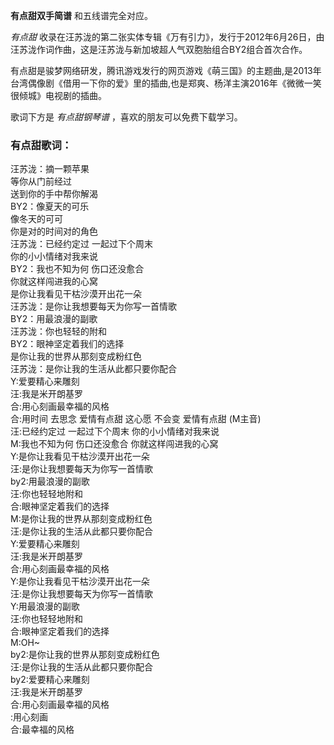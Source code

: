 

**有点甜双手简谱** 和五线谱完全对应。

_有点甜_ 收录在汪苏泷的第二张实体专辑《万有引力》，发行于2012年6月26日，由汪苏泷作词作曲，这是汪苏泷与新加坡超人气双胞胎组合BY2组合首次合作。

有点甜是骏梦网络研发，腾讯游戏发行的网页游戏《萌三国》的主题曲,是2013年台湾偶像剧《借用一下你的爱》里的插曲,也是郑爽、杨洋主演2016年《微微一笑很倾城》电视剧的插曲。

歌词下方是 _有点甜钢琴谱_ ，喜欢的朋友可以免费下载学习。

### 有点甜歌词：

汪苏泷：摘一颗苹果  
等你从门前经过  
送到你的手中帮你解渴  
BY2：像夏天的可乐  
像冬天的可可  
你是对的时间对的角色  
汪苏泷：已经约定过 一起过下个周末  
你的小小情绪对我来说  
BY2：我也不知为何 伤口还没愈合  
你就这样闯进我的心窝  
是你让我看见干枯沙漠开出花一朵  
汪苏泷：是你让我想要每天为你写一首情歌  
BY2：用最浪漫的副歌  
汪苏泷：你也轻轻的附和  
BY2：眼神坚定着我们的选择  
是你让我的世界从那刻变成粉红色  
汪苏泷：是你让我的生活从此都只要你配合  
Y:爱要精心来雕刻  
汪:我是米开朗基罗  
合:用心刻画最幸福的风格  
合:用时间 去思念 爱情有点甜 这心愿 不会变 爱情有点甜 (M主音)  
汪:已经约定过 一起过下个周末 你的小小情绪对我来说  
M:我也不知为何 伤口还没愈合 你就这样闯进我的心窝  
Y:是你让我看见干枯沙漠开出花一朵  
汪:是你让我想要每天为你写一首情歌  
by2:用最浪漫的副歌  
汪:你也轻轻地附和  
合:眼神坚定着我们的选择  
M:是你让我的世界从那刻变成粉红色  
汪:是你让我的生活从此都只要你配合  
Y:爱要精心来雕刻  
汪:我是米开朗基罗  
合:用心刻画最幸福的风格  
Y:是你让我看见干枯沙漠开出花一朵  
汪:是你让我想要每天为你写一首情歌  
Y:用最浪漫的副歌  
汪:你也轻轻地附和  
合:眼神坚定着我们的选择  
M:OH~  
by2:是你让我的世界从那刻变成粉红色  
汪:是你让我的生活从此都只要你配合  
by2:爱要精心来雕刻  
汪:我是米开朗基罗  
合:用心刻画最幸福的风格  
:用心刻画  
合:最幸福的风格

